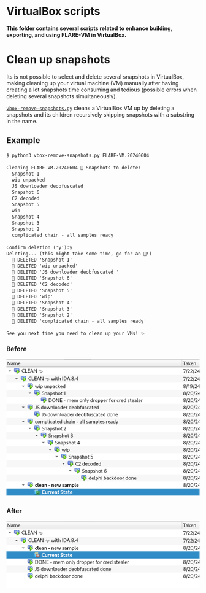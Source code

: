 # VirtualBox scripts

**This folder contains several scripts related to enhance building, exporting, and using FLARE-VM in VirtualBox.**

# Clean up snapshots

Its is not possible to select and delete several snapshots in VirtualBox, making cleaning up your virtual machine (VM) manually after having creating a lot snapshots time consuming and tedious (possible errors when deleting several snapshots simultaneously).

[`vbox-remove-snapshots.py`](vbox-remove-snapshots.py) cleans a VirtualBox VM up by deleting a snapshots and its children recursively skipping snapshots with a substring in the name.

## Example

```
$ python3 vbox-remove-snapshots.py FLARE-VM.20240604

Cleaning FLARE-VM.20240604 🫧 Snapshots to delete:
  Snapshot 1
  wip unpacked
  JS downloader deobfuscated 
  Snapshot 6
  C2 decoded
  Snapshot 5
  wip
  Snapshot 4
  Snapshot 3
  Snapshot 2
  complicated chain - all samples ready

Confirm deletion ('y'):y
Deleting... (this might take some time, go for an 🍦!)
  🫧 DELETED 'Snapshot 1'
  🫧 DELETED 'wip unpacked'
  🫧 DELETED 'JS downloader deobfuscated '
  🫧 DELETED 'Snapshot 6'
  🫧 DELETED 'C2 decoded'
  🫧 DELETED 'Snapshot 5'
  🫧 DELETED 'wip'
  🫧 DELETED 'Snapshot 4'
  🫧 DELETED 'Snapshot 3'
  🫧 DELETED 'Snapshot 2'
  🫧 DELETED 'complicated chain - all samples ready'

See you next time you need to clean up your VMs! ✨

```

### Before


![Before](../Images/vbox-remove_snapshots_before.png)

### After

![After](../Images/vbox-remove_snapshots_after.png)
